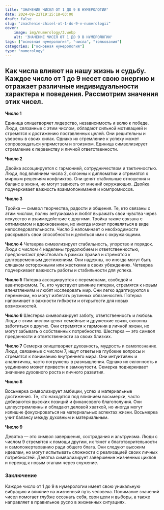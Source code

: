 ```yaml
---
title: "ЗНАЧЕНИЕ ЧИСЕЛ ОТ 1 ДО 9 В НУМЕРОЛОГИИ"
date: 2024-09-22T19:25:18+03:00
draft: false
slug: "znachenie-chisel-ot-1-do-9-v-numerologii"
cover:
    image: img/numerology/3.webp
    alt: 'ЗНАЧЕНИЕ ЧИСЕЛ ОТ 1 ДО 9 В НУМЕРОЛОГИИ'
tags: ["основная нумерология", "числа", "толкования"]
categories: ["основная нумерология"]
type: "numerology"
---
```



## Как числа влияют на нашу жизнь и судьбу. Каждое число от 1 до 9 несет свою энергию и отражает различные индивидуальности характера и поведения. Рассмотрим значения этих чисел.

**Число 1**

Единица олицетворяет лидерство, независимость и волю к победе. Люди, связанные с этим числом, обладают сильной мотивацией и стремятся к достижению поставленных целей. Они решительны и уверены в своих силах. Однако их стремление к успеху может сопровождаться упрямством и эгоизмом. Единица символизирует стремление к первенству и личной ответственности.

**Число 2**

Двойка ассоциируется с гармонией, сотрудничеством и тактичностью. Люди, под влиянием числа 2, склонны к дипломатии и стремятся к мирным решениям конфликтов. Они ценят стабильные отношения и баланс в жизни, но могут зависеть от мнений окружающих. Двойка подчеркивает важность взаимопонимания и компромиссов.

**Число 3**

Тройка — символ творчества, радости и общения. Те, кто связаны с этим числом, полны энтузиазма и любят выражать свои чувства через искусство и взаимодействие с другими. Тройка также связана с оптимизмом и вдохновением, но иногда может проявляться в виде непоследовательности. Число 3 напоминает о необходимости раскрывать свои способности и делиться ими с окружающими.

**Число 4**
Четверка символизирует стабильность, упорство и порядок. Люди с числом 4 наделены трудолюбием и ответственностью, предпочитают действовать в рамках правил и стремятся к долговременным достижениям. Они надежны, но иногда могут быть слишком осторожными или жесткими в своих убеждениях. Четверка подчеркивает важность работы и стабильности для успеха.

**Число 5**
Пятерка ассоциируется с переменами, свободой и авантюризмом. Те, кто чувствуют влияние пятерки, стремятся к новым впечатлениям и любят исследовать мир. Они легко адаптируются к переменам, но могут избегать рутинных обязанностей. Пятерка напоминает о важности гибкости и открытости для новых возможностей.

**Число 6**
Шестерка символизирует заботу, ответственность и любовь. Люди с этим числом ценят семейные и дружеские связи, склонны заботиться о других. Они стремятся к гармонии в личной жизни, но могут забывать о собственных потребностях. Шестерка — это символ преданности и ответственности за своих близких.

**Число 7**
Семерка олицетворяет духовность, мудрость и самопознание. Люди, связанные с числом 7, ищут ответы на глубокие вопросы и стремятся к пониманию внутреннего мира. Они интуитивны и аналитичны, часто погружены в размышления. Однако их склонность к уединению может привести к замкнутости. Семерка подчеркивает значение духовного роста и личного развития.

**Число 8**

Восьмерка символизирует амбиции, успех и материальные достижения. Те, кто находятся под влиянием восьмерки, часто добиваются высоких позиций и финансового благополучия. Они целеустремленны и обладают деловой хваткой, но иногда могут излишне фокусироваться на материальных аспектах жизни. Восьмерка учит балансу между духовным и материальным.

**Число 9**

Девятка — это символ завершения, сострадания и альтруизма. Люди с числом 9 стремятся к помощи другим, их тянет к благотворительности и самопожертвованию ради общего блага. Они следуют высоким идеалам, но могут испытывать сложности с реализацией своих личных потребностей. Девятка символизирует завершение жизненных циклов и переход к новым этапам через служение.

### Заключение
Каждое число от 1 до 9 в нумерологии имеет свою уникальную вибрацию и влияние на жизненный путь человека. Понимание значений чисел помогает глубже осознать себя, свои цели и выборы, а также направляет в правильное русло в жизненных ситуациях.



